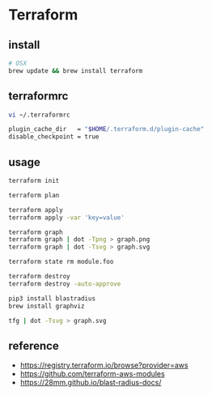 # Terraform

## install

```bash
# OSX
brew update && brew install terraform
```

## terraformrc

```bash
vi ~/.terraformrc

plugin_cache_dir   = "$HOME/.terraform.d/plugin-cache"
disable_checkpoint = true
```

## usage

```bash
terraform init

terraform plan

terraform apply
terraform apply -var 'key=value'

terraform graph
terraform graph | dot -Tpng > graph.png
terraform graph | dot -Tsvg > graph.svg

terraform state rm module.foo

terraform destroy
terraform destroy -auto-approve
```

```bash
pip3 install blastradius
brew install graphviz

tfg | dot -Tsvg > graph.svg
```

## reference

* https://registry.terraform.io/browse?provider=aws
* https://github.com/terraform-aws-modules
* https://28mm.github.io/blast-radius-docs/

